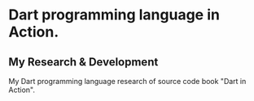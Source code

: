 # Dart programming language in Action.
## My Research & Development

My Dart programming language research of source code book "Dart in Action".
